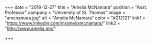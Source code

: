+++
date = "2018-12-27"
title = "Amelia McNamara"
position = "Asst. Professor"
company = "University of St. Thomas"
image = "amcnamara.jpg"
alt = "Amelia McNamara"
color = "#212121"
link1 = "https://www.linkedin.com/in/ameliamcnamara/"
link2 = "http://www.amelia.mn/"

+++
